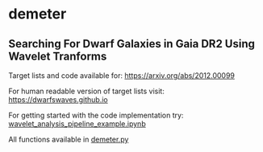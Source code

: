 # demeter
## Searching For Dwarf Galaxies in Gaia DR2 Using Wavelet Tranforms 
Target lists and code available for: https://arxiv.org/abs/2012.00099

For human readable version of target lists visit: https://dwarfswaves.github.io

For getting started with the code implementation try: [wavelet_analysis_pipeline_example.ipynb](https://github.com/edarragh/demeter/blob/main/demos/wavelet_analysis_pipeline_example.ipynb)

All functions available in [demeter.py](https://github.com/edarragh/demeter/blob/main/demeter.py)
